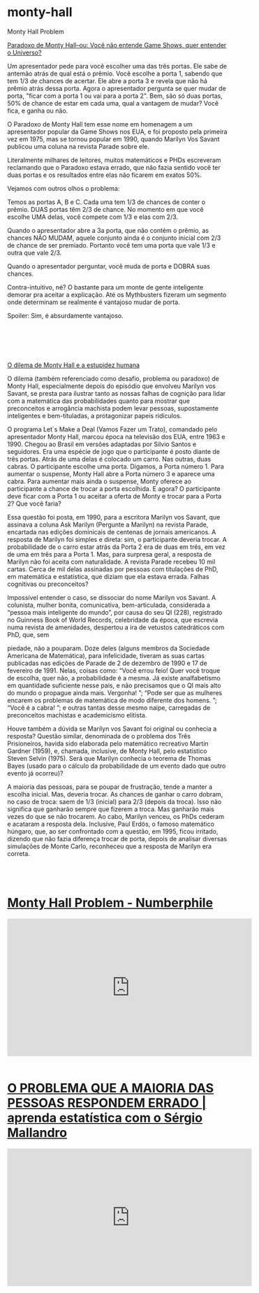 # monty-hall
Monty Hall Problem

<div>
<a href = "https://meiobit.com/arquivo/96931paradoxo-de-monty-hallou-voc-no-entende-game-shows-quer-entender-o-universo">
Paradoxo de Monty Hall–ou: Você não entende Game Shows, quer entender o Universo?
</a>

Um apresentador pede para você escolher uma das três portas. Ele sabe de antemão atrás de qual está o prêmio. Você escolhe a porta 1, sabendo que tem 1/3 de chances de acertar. Ele abre a porta 3 e revela que não há prêmio atrás dessa porta. Agora o apresentador pergunta se quer mudar de porta, "ficar com a porta 1 ou vai para a porta 2". Bem, são só duas portas, 50% de chance de estar em cada uma, qual a vantagem de mudar? Você fica, e ganha ou não.

O Paradoxo de Monty Hall tem esse nome em homenagem a um apresentador popular da Game Shows nos EUA, e foi proposto pela primeira vez em 1975, mas se tornou popular em 1990, quando Marilyn Vos Savant publicou uma coluna na revista Parade sobre ele.

Literalmente milhares de leitores, muitos matemáticos e PHDs escreveram reclamando que o Paradoxo estava errado, que não fazia sentido você ter duas portas e os resultados entre elas não ficarem em exatos 50%.

Vejamos com outros olhos o problema:

Temos as portas A, B e C. Cada uma tem 1/3 de chances de conter o prêmio. DUAS portas têm 2/3 de chance. No momento em que você escolhe UMA delas, você compete com 1/3 e elas com 2/3.

Quando o apresentador abre a 3a porta, que não contém o prêmio, as chances NÃO MUDAM, aquele conjunto ainda é o conjunto inicial com 2/3 de chance de ser premiado. Portanto você tem uma porta que vale 1/3 e outra que vale 2/3.

Quando o apresentador perguntar, você muda de porta e DOBRA suas chances.

Contra-intuitivo, né? O bastante para um monte de gente inteligente demorar pra aceitar a explicação. Até os Mythbusters fizeram um segmento onde determinam se realmente é vantajoso mudar de porta.

Spoiler: Sim, é absurdamente vantajoso.
</div>
<br>
<br>
<br>
<br>
<div>
<p>
<a href = "https://www.onacional.com.br/opiniao,47/2022/05/13/o-dilema-de-monty-hall-e-a-estup,122120">
O dilema de Monty Hall e a estupidez humana
</a>

O dilema (também referenciado como desafio, problema ou paradoxo) de Monty Hall, especialmente depois do episódio que envolveu Marilyn vos Savant, se presta para ilustrar tanto as nossas falhas de cognição para lidar com a matemática das probabilidades quanto para mostrar que preconceitos e arrogância machista podem levar pessoas, supostamente inteligentes e bem-tituladas, a protagonizar papeis ridículos.


O programa Let`s Make a Deal (Vamos Fazer um Trato), comandado pelo apresentador Monty Hall, marcou época na televisão dos EUA, entre 1963 e 1990. Chegou ao Brasil em versões adaptadas por Silvio Santos e seguidores. Era uma espécie de jogo que o participante é posto diante de três portas. Atrás de uma delas é colocado um carro. Nas outras, duas cabras. O participante escolhe uma porta. Digamos, a Porta número 1. Para aumentar o suspense, Monty Hall abre a Porta número 3 e aparece uma cabra. Para aumentar mais ainda o suspense, Monty oferece ao participante a chance de trocar a porta escolhida. E agora? O participante deve ficar com a Porta 1 ou aceitar a oferta de Monty e trocar para a Porta 2? Que você faria?

Essa questão foi posta, em 1990, para a escritora Marilyn vos Savant, que assinava a coluna Ask Marilyn (Pergunte a Marilyn) na revista Parade, encartada nas edições dominicais de centenas de jornais americanos. A resposta de Marilyn foi simples e direta: sim, o participante deveria trocar. A probabilidade de o carro estar atrás da Porta 2 era de duas em três, em vez de uma em três para a Porta 1. Mas, para surpresa geral, a resposta de Marilyn não foi aceita com naturalidade. A revista Parade recebeu 10 mil cartas. Cerca de mil delas assinadas por pessoas com titulações de PhD, em matemática e estatística, que diziam que ela estava errada. Falhas cognitivas ou preconceitos?


Impossível entender o caso, se dissociar do nome Marilyn vos Savant. A colunista, mulher bonita, comunicativa, bem-articulada, considerada a “pessoa mais inteligente do mundo”, por causa do seu QI (228), registrado no Guinness Book of World Records, celebridade da época, que escrevia numa revista de amenidades, despertou a ira de vetustos catedráticos com PhD, que, sem

piedade, não a pouparam. Doze deles (alguns membros da Sociedade Americana de Matemática), para infelicidade, tiveram as suas cartas publicadas nas edições de Parade de 2 de dezembro de 1990 e 17 de fevereiro de 1991. Nelas, coisas como: “Você errou feio! Quer você troque de escolha, quer não, a probabilidade é a mesma. Já existe analfabetismo em quantidade suficiente nesse pais, e não precisamos que o QI mais alto do mundo o propague ainda mais. Vergonha! ”; “Pode ser que as mulheres encarem os problemas de matemática de modo diferente dos homens. ”; “Você é a cabra! ”; e outras tantas desse mesmo naipe, carregadas de preconceitos machistas e academicismo elitista.


Houve também a dúvida se Marilyn vos Savant foi original ou conhecia a resposta? Questão similar, denominada de o problema dos Três Prisioneiros, havida sido elaborada pelo matemático recreativo Martin Gardner (1959), e, chamada, inclusive, de Monty Hall, pelo estatístico Steven Selvin (1975). Será que Marilyn conhecia o teorema de Thomas Bayes (usado para o cálculo da probabilidade de um evento dado que outro evento já ocorreu)?

A maioria das pessoas, para se poupar de frustração, tende a manter a escolha inicial. Mas, deveria trocar. As chances de ganhar o carro dobram, no caso de troca: saem de 1/3 (inicial) para 2/3 (depois da troca). Isso não significa que ganharão sempre que fizerem a troca. Mas ganharão mais vezes do que se não trocarem. Ao cabo, Marilyn venceu, os PhDs cederam e acataram a resposta dela. Inclusive, Paul Erdös, o famoso matemático húngaro, que, ao ser confrontado com a questão, em 1995, ficou irritado, dizendo que não fazia diferença trocar de porta, depois de analisar diversas simulações de Monte Carlo, reconheceu que a resposta de Marilyn era correta.

</p>
</div>

<br>
<br>
<h1><a href = "https://www.youtube.com/watch?v=4Lb-6rxZxx0">
Monty Hall Problem - Numberphile
</a>
</h1>
<iframe width="560" height="315"
src="https://www.youtube.com/watch?v=4Lb-6rxZxx0" 
frameborder="0" 
allow="accelerometer; encrypted-media; gyroscope; picture-in-picture" 
allowfullscreen></iframe>
<br>
<br>
<h1><a href = "https://www.youtube.com/watch?v=nWYeCX4V5lM&t=258s">
O PROBLEMA QUE A MAIORIA DAS PESSOAS RESPONDEM ERRADO | aprenda estatística com o Sérgio Mallandro
</a>
</h1>
<iframe width="560" height="315"
src="https://www.youtube.com/watch?v=nWYeCX4V5lM&t=258s" 
frameborder="0" 
allow="accelerometer; encrypted-media; gyroscope; picture-in-picture" 
allowfullscreen></iframe>


